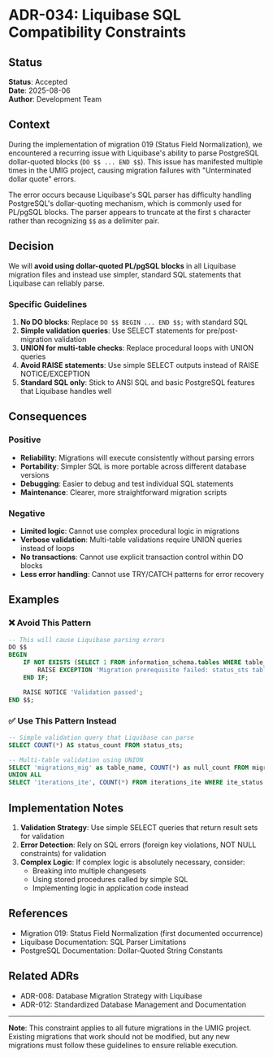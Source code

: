 # ADR-034: Liquibase SQL Compatibility Constraints

## Status

**Status**: Accepted  
**Date**: 2025-08-06  
**Author**: Development Team

## Context

During the implementation of migration 019 (Status Field Normalization), we encountered a recurring issue with Liquibase's ability to parse PostgreSQL dollar-quoted blocks (`DO $$ ... END $$`). This issue has manifested multiple times in the UMIG project, causing migration failures with "Unterminated dollar quote" errors.

The error occurs because Liquibase's SQL parser has difficulty handling PostgreSQL's dollar-quoting mechanism, which is commonly used for PL/pgSQL blocks. The parser appears to truncate at the first `$` character rather than recognizing `$$` as a delimiter pair.

## Decision

We will **avoid using dollar-quoted PL/pgSQL blocks** in all Liquibase migration files and instead use simpler, standard SQL statements that Liquibase can reliably parse.

### Specific Guidelines

1. **No DO blocks**: Replace `DO $$ BEGIN ... END $$;` with standard SQL
2. **Simple validation queries**: Use SELECT statements for pre/post-migration validation
3. **UNION for multi-table checks**: Replace procedural loops with UNION queries
4. **Avoid RAISE statements**: Use simple SELECT outputs instead of RAISE NOTICE/EXCEPTION
5. **Standard SQL only**: Stick to ANSI SQL and basic PostgreSQL features that Liquibase handles well

## Consequences

### Positive

- **Reliability**: Migrations will execute consistently without parsing errors
- **Portability**: Simpler SQL is more portable across different database versions
- **Debugging**: Easier to debug and test individual SQL statements
- **Maintenance**: Clearer, more straightforward migration scripts

### Negative

- **Limited logic**: Cannot use complex procedural logic in migrations
- **Verbose validation**: Multi-table validations require UNION queries instead of loops
- **No transactions**: Cannot use explicit transaction control within DO blocks
- **Less error handling**: Cannot use TRY/CATCH patterns for error recovery

## Examples

### ❌ Avoid This Pattern

```sql
-- This will cause Liquibase parsing errors
DO $$
BEGIN
    IF NOT EXISTS (SELECT 1 FROM information_schema.tables WHERE table_name = 'status_sts') THEN
        RAISE EXCEPTION 'Migration prerequisite failed: status_sts table does not exist.';
    END IF;

    RAISE NOTICE 'Validation passed';
END $$;
```

### ✅ Use This Pattern Instead

```sql
-- Simple validation query that Liquibase can parse
SELECT COUNT(*) AS status_count FROM status_sts;

-- Multi-table validation using UNION
SELECT 'migrations_mig' as table_name, COUNT(*) as null_count FROM migrations_mig WHERE mig_status IS NULL
UNION ALL
SELECT 'iterations_ite', COUNT(*) FROM iterations_ite WHERE ite_status IS NULL;
```

## Implementation Notes

1. **Validation Strategy**: Use simple SELECT queries that return result sets for validation
2. **Error Detection**: Rely on SQL errors (foreign key violations, NOT NULL constraints) for validation
3. **Complex Logic**: If complex logic is absolutely necessary, consider:
   - Breaking into multiple changesets
   - Using stored procedures called by simple SQL
   - Implementing logic in application code instead

## References

- Migration 019: Status Field Normalization (first documented occurrence)
- Liquibase Documentation: SQL Parser Limitations
- PostgreSQL Documentation: Dollar-Quoted String Constants

## Related ADRs

- ADR-008: Database Migration Strategy with Liquibase
- ADR-012: Standardized Database Management and Documentation

---

**Note**: This constraint applies to all future migrations in the UMIG project. Existing migrations that work should not be modified, but any new migrations must follow these guidelines to ensure reliable execution.
